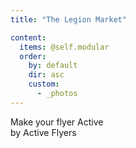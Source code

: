 ```yaml
---
title: "The Legion Market"

content:
  items: @self.modular
  order:
    by: default
    dir: asc
    custom:
      - _photos
---
```

Make your flyer Active<br />by Active Flyers
